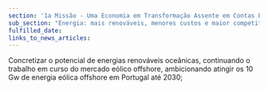 ```yaml
---
section: '1a Missão - Uma Economia em Transformação Assente em Contas Equilibradas'
sub_section: "Energia: mais renováveis, menores custos e maior competitividade"
fulfilled_date:
links_to_news_articles:
---
```


Concretizar o potencial de energias renováveis oceânicas, continuando o trabalho em curso do mercado eólico offshore, ambicionando atingir os 10 Gw de energia eólica offshore em Portugal até 2030;
